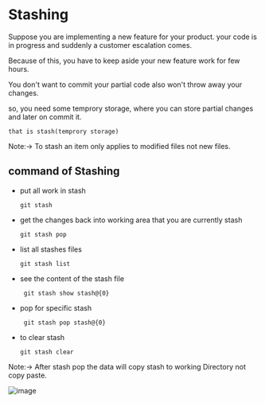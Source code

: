 # Stashing

Suppose you are implementing a new feature for your product. your code is in progress and suddenly a customer escalation comes.

Because of this, you have to keep aside your new feature work for few hours.

You don't want to commit your partial code also won't throw away your changes. 

so, you need some temprory storage, where you can store partial changes and later on commit it.

`that is stash(temprory storage)`

Note:-> To stash an item only applies to modified files not new files.

## command of Stashing
-  put all work in stash
   
       git stash

- get the changes back into working area that you are currently stash
   
      git stash pop 

- list all  stashes files

      git stash list 

- see the content of the stash file 

       git stash show stash@{0} 

- pop for specific stash 
   
       git stash pop stash@{0}


- to clear stash 

      git stash clear 



Note:-> After  stash pop the data will copy stash to working Directory not copy paste.


![image](https://user-images.githubusercontent.com/98619865/158058911-2f3c9519-e223-4d48-b2b6-58f8f3866e98.png)
